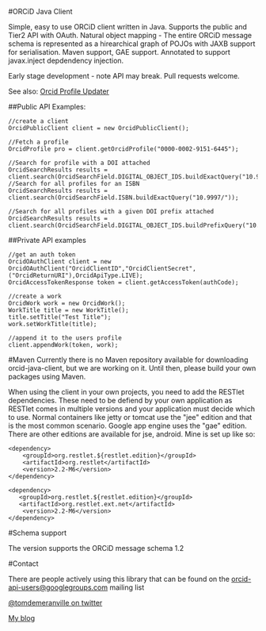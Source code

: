 #ORCiD Java Client

Simple, easy to use ORCiD client written in Java.  Supports the public and Tier2 API with OAuth. Natural object
mapping - The entire ORCiD message schema is represented as a hirearchical graph of POJOs with JAXB support for
serialisation.  Maven support, GAE support.  Annotated to support javax.inject depdendency injection.

Early stage development - note API may break.  Pull requests welcome.

See also: [Orcid Profile Updater](https://github.com/TomDemeranville/orcid-update-java)

##Public API Examples:

	//create a client
	OrcidPublicClient client = new OrcidPublicClient();

	//Fetch a profile
	OrcidProfile pro = client.getOrcidProfile("0000-0002-9151-6445");

	//Search for profile with a DOI attached
	OrcidSearchResults results = client.search(OrcidSearchField.DIGITAL_OBJECT_IDS.buildExactQuery("10.9997/abc123"));
	//Search for all profiles for an ISBN
	OrcidSearchResults results = client.search(OrcidSearchField.ISBN.buildExactQuery("10.9997/"));

	//Search for all profiles with a given DOI prefix attached
	OrcidSearchResults results = client.search(OrcidSearchField.DIGITAL_OBJECT_IDS.buildPrefixQuery("10.9997/"));


##Private API examples

	//get an auth token
	OrcidOAuthClient client = new OrcidOAuthClient("OrcidClientID","OrcidClientSecret",("OrcidReturnURI"),OrcidApiType.LIVE);
	OrcidAccessTokenResponse token = client.getAccessToken(authCode);

	//create a work
	OrcidWork work = new OrcidWork();
	WorkTitle title = new WorkTitle();
	title.setTitle("Test Title");
	work.setWorkTitle(title);

	//append it to the users profile
	client.appendWork(token, work);

#Maven
Currently there is no Maven repository available for downloading orcid-java-client,
but we are working on it. Until then, please build your own packages using Maven.

When using the client in your own projects, you need to add the RESTlet dependencies. These need to be defiend by your
own application as RESTlet comes in multiple versions and your application must decide which to use.
Normal containers like jetty or tomcat use the "jee" edition and that is the most common scenario. Google app engine
uses the "gae" edition. There are other editions are available for jse, android.  Mine is set up like so:

	<dependency>
		<groupId>org.restlet.${restlet.edition}</groupId>
		<artifactId>org.restlet</artifactId>
		<version>2.2-M6</version>
	</dependency>

	<dependency>
	   <groupId>org.restlet.${restlet.edition}</groupId>
	   <artifactId>org.restlet.ext.net</artifactId>
		<version>2.2-M6</version>
	</dependency>

#Schema support

The version supports the ORCiD message schema 1.2

#Contact

There are people actively using this library that can be found on the orcid-api-users@googlegroups.com mailing list

[@tomdemeranville on twitter](https://twitter.com/tomdemeranville)

[My blog](http://demeranville.com)